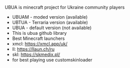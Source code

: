 UBUA is minecraft project for Ukraine community players
- UBUAM - moded version (available)
- UBTUA - Terraria version (available)
- UBUA  - default version (not available)
- This is ubua github library
- Best Minecraft launchers
- xmcl: https://xmcl.app/uk/
- ll: https://llaun.ch/ru
- skl: https://skmedix.pl/
- for best playing use customskinloader
